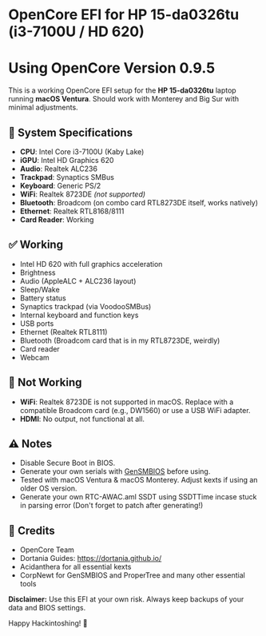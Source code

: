 # OpenCore EFI for HP 15-da0326tu (i3-7100U / HD 620)
# Using OpenCore Version 0.9.5

This is a working OpenCore EFI setup for the **HP 15-da0326tu** laptop running **macOS Ventura**. Should work with Monterey and Big Sur with minimal adjustments.

## 🔧 System Specifications

- **CPU**: Intel Core i3-7100U (Kaby Lake)
- **iGPU**: Intel HD Graphics 620
- **Audio**: Realtek ALC236
- **Trackpad**: Synaptics SMBus
- **Keyboard**: Generic PS/2 
- **WiFi**: Realtek 8723DE *(not supported)*
- **Bluetooth**: Broadcom (on combo card RTL8273DE itself, works natively)
- **Ethernet**: Realtek RTL8168/8111
- **Card Reader**: Working

## ✅ Working

- Intel HD 620 with full graphics acceleration
- Brightness
- Audio (AppleALC + ALC236 layout)
- Sleep/Wake
- Battery status
- Synaptics trackpad (via VoodooSMBus)
- Internal keyboard and function keys
- USB ports
- Ethernet (Realtek RTL8111)
- Bluetooth (Broadcom card that is in my RTL8723DE, weirdly)
- Card reader
- Webcam

## 🚫 Not Working

- **WiFi**: Realtek 8723DE is not supported in macOS. Replace with a compatible Broadcom card (e.g., DW1560) or use a USB WiFi adapter.
- **HDMI**: No output, not functional at all.

## ⚠️ Notes

- Disable Secure Boot in BIOS.
- Generate your own serials with [GenSMBIOS](https://github.com/corpnewt/GenSMBIOS) before using.
- Tested with macOS Ventura & macOS Monterey. Adjust kexts if using an older OS version.
- Generate your own RTC-AWAC.aml SSDT using SSDTTime incase stuck in parsing error (Don't forget to patch after generating!)


## 💬 Credits

- OpenCore Team
- Dortania Guides: https://dortania.github.io/
- Acidanthera for all essential kexts
- CorpNewt for GenSMBIOS and ProperTree and many other essential tools



**Disclaimer:** Use this EFI at your own risk. Always keep backups of your data and BIOS settings.

Happy Hackintoshing! 🍏
